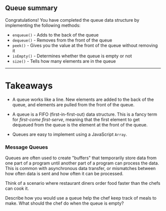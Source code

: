 ## Queue summary
Congratulations! You have completed the queue data structure by implementing the following methods:

+ `enqueue()` - Adds to the back of the queue
+ `dequeue()` - Removes from the front of the queue
+ `peek()` - Gives you the value at the front of the queue without removing it
+ `isEmpty()` - Determines whether the queue is empty or not
+ `size()` - Tells how many elements are in the queue


---

# Takeaways

+ A queue works like a line. New elements are added to the back of the queue, and elements are pulled from the front of the queue.

+ A queue is a FIFO (first-in-first-out) data structure. This is a fancy term for _first-come first-serve_, meaning that the first element to get dequeued from the queue is the element at the front of the queue.

+ Queues are easy to implement using a JavaScript `Array`.

### Message Queues

 Queues are often used to create "buffers" that temporarily store data from one part of a program until another part of a program can process the data. This is common with asynchronous data transfer, or mismatches between how often data is sent and how often it can be processed.

 Think of a scenario where restaurant diners order food faster than the chefs can cook it.

 Describe how you would use a queue help the chef keep track of meals to make.  What should the chef do when the queue is empty?
